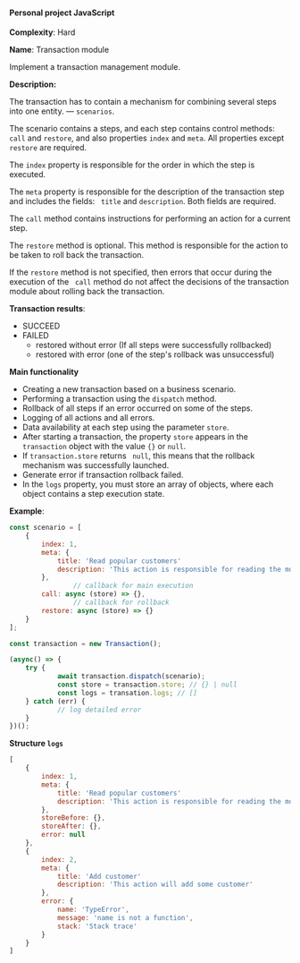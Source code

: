 #### Personal project JavaScript

**Complexity**: Hard

**Name**: Transaction module

Implement a transaction management module.

**Description:** 

The transaction has to contain a mechanism for combining several steps into one entity. — `scenarios`.

The scenario contains a steps, and each step contains control methods: `call` and `restore`, and also properties `index` and `meta`. All properties except `restore` are required.

The `index` property is responsible for the order in which the step is executed.

The `meta` property is responsible for the description of the transaction step and includes the fields: ` title` and `description`. Both fields are required.

The `call` method contains instructions for performing an action for a current step.

The `restore` method is optional. This method is responsible for the action to be taken to roll back the transaction.

If the `restore` method is not specified, then errors that occur during the execution of the ` call` method do not affect the decisions of the transaction module about rolling back the transaction.

**Transaction results**:

-   SUCCEED 
-   FAILED
    -   restored without error (If all steps were successfully rollbacked)
    -   restored with error (one of the step's rollback was unsuccessful)

**Main functionality**

-   Creating a new transaction based on a business scenario.
-   Performing a transaction using the `dispatch` method.
-   Rollback of all steps if an error occurred on some of the steps.
-   Logging of all actions and all errors.
-   Data availability at each step using the parameter `store`.
-   After starting a transaction, the property `store` appears in the ` transaction` object with the value `{}` or `null`.
-   If `transaction.store` returns ` null`, this means that the rollback mechanism was successfully launched.
-   Generate error if transaction rollback failed.
-   In the `logs` property, you must store an array of objects, where each object contains a step execution state.

**Example**:

```javascript
const scenario = [
    {
        index: 1,
        meta: {
            title: 'Read popular customers'
            description: 'This action is responsible for reading the most popular customers'
        },
				// callback for main execution
        call: async (store) => {},
				// callback for rollback
        restore: async (store) => {}
    }
];

const transaction = new Transaction();

(async() => {
    try {
			await transaction.dispatch(scenario);
			const store = transaction.store; // {} | null
			const logs = transation.logs; // []
    } catch (err) {
			// log detailed error
    }
})();
```

**Structure `logs`**

```js
[
    {
        index: 1,
        meta: {
            title: 'Read popular customers'
            description: 'This action is responsible for reading the most popular customers'
        },
        storeBefore: {},
        storeAfter: {},
        error: null
    },
    {
        index: 2,
        meta: {
            title: 'Add customer'
            description: 'This action will add some customer'
        },
        error: {
            name: 'TypeError',
            message: 'name is not a function',
            stack: 'Stack trace'
        }
    }
]
```

